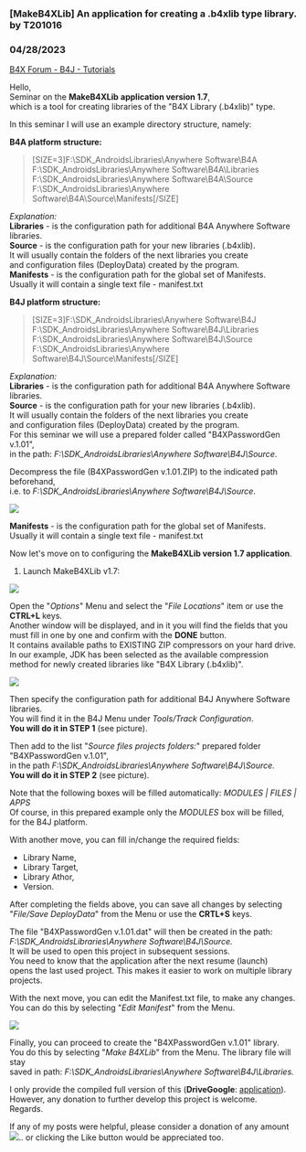 ### [MakeB4XLib] An application for creating a .b4xlib type library. by T201016
### 04/28/2023
[B4X Forum - B4J - Tutorials](https://www.b4x.com/android/forum/threads/147665/)

Hello,  
Seminar on the **MakeB4XLib** **application version 1.7**,  
which is a tool for creating libraries of the "B4X Library (.b4xlib)" type.  
  
In this seminar I will use an example directory structure, namely:  
  
**B4A platform structure:**  
> [SIZE=3]F:\SDK\_AndroidsLibraries\Anywhere Software\B4A  
> F:\SDK\_AndroidsLibraries\Anywhere Software\B4A\Libraries  
> F:\SDK\_AndroidsLibraries\Anywhere Software\B4A\Source  
> F:\SDK\_AndroidsLibraries\Anywhere Software\B4A\Source\Manifests[/SIZE]

*Explanation:*  
**Libraries** - is the configuration path for additional B4A Anywhere Software libraries.  
**Source** - is the configuration path for your new libraries (.b4xlib).  
 It will usually contain the folders of the next libraries you create  
 and configuration files (DeployData) created by the program.  
**Manifests** - is the configuration path for the global set of Manifests.  
 Usually it will contain a single text file - manifest.txt  
  
**B4J platform structure:**  
> [SIZE=3]F:\SDK\_AndroidsLibraries\Anywhere Software\B4J  
> F:\SDK\_AndroidsLibraries\Anywhere Software\B4J\Libraries  
> F:\SDK\_AndroidsLibraries\Anywhere Software\B4J\Source  
> F:\SDK\_AndroidsLibraries\Anywhere Software\B4J\Source\Manifests[/SIZE]

*Explanation:*  
**Libraries** - is the configuration path for additional B4A Anywhere Software libraries.  
**Source** - is the configuration path for your new libraries (.b4xlib).  
 It will usually contain the folders of the next libraries you create  
 and configuration files (DeployData) created by the program.  
 For this seminar we will use a prepared folder called "B4XPasswordGen v.1.01",  
 in the path: *F:\SDK\_AndroidsLibraries\Anywhere Software\B4J\Source*.  
  
 Decompress the file (B4XPasswordGen v.1.01.ZIP) to the indicated path beforehand,  
 i.e. to *F:\SDK\_AndroidsLibraries\Anywhere Software\B4J\Source*.  
  
![](https://www.b4x.com/android/forum/attachments/141565)  
  
**Manifests** - is the configuration path for the global set of Manifests.  
 Usually it will contain a single text file - manifest.txt  
  
Now let's move on to configuring the **MakeB4XLib version 1.7 application**.  
  
1. Launch MakeB4XLib v1.7:  
  
![](https://www.b4x.com/android/forum/attachments/141566)  
  
Open the "*Options*" Menu and select the "*File Locations*" item or use the **CTRL+L** keys.  
Another window will be displayed, and in it you will find the fields that you must fill in one by one and confirm with the **DONE** button.  
It contains available paths to EXISTING ZIP compressors on your hard drive. In our example, JDK has been selected as the available compression method for newly created libraries like "B4X Library (.b4xlib)".  
  
![](https://www.b4x.com/android/forum/attachments/141567)  
  
Then specify the configuration path for additional B4J Anywhere Software libraries.  
You will find it in the B4J Menu under *Tools/Track Configuration*.  
**You will do it in STEP 1** (see picture).  
  
Then add to the list "*Source files projects folders:*" prepared folder "B4XPasswordGen v.1.01",  
in the path *F:\SDK\_AndroidsLibraries\Anywhere Software\B4J\Source.*  
**You will do it in STEP 2** (see picture).  
  
Note that the following boxes will be filled automatically: *MODULES | FILES | APPS*  
Of course, in this prepared example only the *MODULES* box will be filled,  
for the B4J platform.  
  
With another move, you can fill in/change the required fields:  
- Library Name,  
- Library Target,  
- Library Athor,  
- Version.  
  
After completing the fields above, you can save all changes by selecting "*File/Save DeployData*" from the Menu or use the **CRTL+S** keys.  
  
The file "B4XPasswordGen v.1.01.dat" will then be created in the path: *F:\SDK\_AndroidsLibraries\Anywhere Software\B4J\Source.*  
It will be used to open this project in subsequent sessions.  
You need to know that the application after the next resume (launch)  
opens the last used project. This makes it easier to work on multiple library projects.  
  
With the next move, you can edit the Manifest.txt file, to make any changes.  
You can do this by selecting "*Edit Manifest*" from the Menu.  
  
![](https://www.b4x.com/android/forum/attachments/141568)  
  
Finally, you can proceed to create the "B4XPasswordGen v.1.01" library.  
You do this by selecting "*Make B4XLib*" from the Menu. The library file will stay  
saved in path: *F:\SDK\_AndroidsLibraries\Anywhere Software\B4J\Libraries.*  
  
I only provide the compiled full version of this (**DriveGoogle**: [application](https://drive.google.com/file/d/1SFllEMarKO8kQwyLiEN0io_ZkdNWlqWg/view?usp=sharing)).  
However, any donation to further develop this project is welcome.  
Regards.  
  
If any of my posts were helpful, please consider a donation of any amount  
[![](https://www.b4x.com/android/forum/attachments/btn_donate-png.133028/)](https://www.paypal.me/T201016).. or clicking the Like button would be appreciated too.